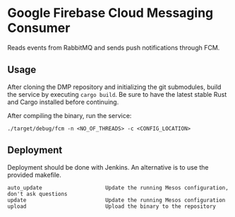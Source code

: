 Google Firebase Cloud Messaging Consumer
========================================

Reads events from RabbitMQ and sends push notifications through FCM.

Usage
-----

After cloning the DMP repository and initializing the git submodules, build the
service by executing `cargo build`. Be sure to have the latest stable Rust and
Cargo installed before continuing.

After compiling the binary, run the service:

```
./target/debug/fcm -n <NO_OF_THREADS> -c <CONFIG_LOCATION>
```

Deployment
----------

Deployment should be done with Jenkins. An alternative is to use the provided
makefile.

```
auto_update                    Update the running Mesos configuration, don't ask questions
update                         Update the running Mesos configuration
upload                         Upload the binary to the repository
```
